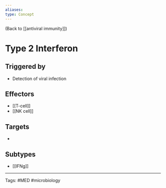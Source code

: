 ```yaml
---
aliases: 
type: Concept
---
```


(Back to [[antiviral immunity]])

# Type 2 Interferon

## Triggered by
- Detection of viral infection
## Effectors
- [[T-cell]]
- [[NK cell]]
## Targets
- 
## Subtypes
- [[IFNg]]

---
Tags: #MED #microbiology 